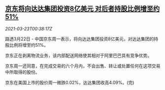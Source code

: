<!--1616461262000-->
[京东将向达达集团投资8亿美元 对后者持股比例增至约51%](https://cn.reuters.com/article/dada-equity-jd-0322-mon-idCNKBS2BF01X)
------

<div><i>2021-03-23T00:38:17Z</i></div><p>路透3月22日 - 中国京东周一表示，将向达达集团投资8亿美元，对达达集团的持股比例将增至约51%。</p><p>京东正在剥离物流业务，该内部配送网络使其相对于阿里巴巴具有竞争优势。</p><p>京东周一还同意，在完成交易的六个月内，不会出售、转让或处置任何在这项交易中所取得的股份。</p><p>京东在美国上市的股价周一微跌0.02%，达达集团收高4.09%。(完)</p>

